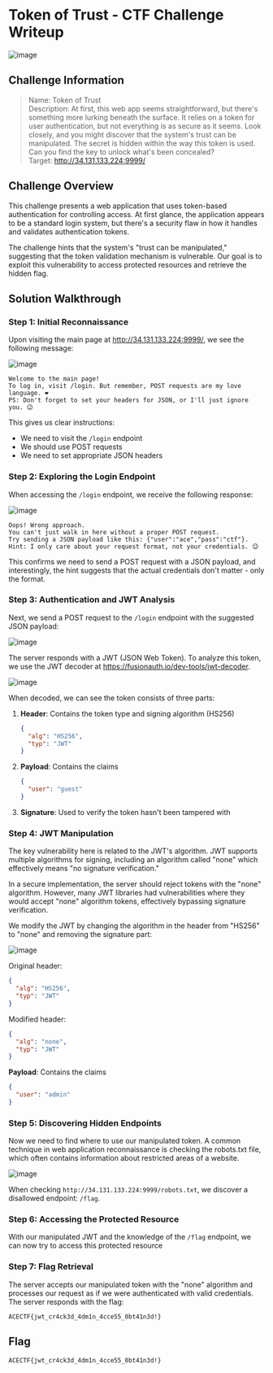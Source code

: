 # Token of Trust - CTF Challenge Writeup

![image](https://github.com/user-attachments/assets/f065a44d-3248-4082-bbb4-9a7c4d063af4)


## Challenge Information
> Name: Token of Trust  
Description: At first, this web app seems straightforward, but there's something more lurking beneath the surface. It relies on a token for user authentication, but not everything is as secure as it seems. Look closely, and you might discover that the system's trust can be manipulated. The secret is hidden within the way this token is used. Can you find the key to unlock what's been concealed?  
Target: http://34.131.133.224:9999/

## Challenge Overview
This challenge presents a web application that uses token-based authentication for controlling access. At first glance, the application appears to be a standard login system, but there's a security flaw in how it handles and validates authentication tokens.

The challenge hints that the system's "trust can be manipulated," suggesting that the token validation mechanism is vulnerable. Our goal is to exploit this vulnerability to access protected resources and retrieve the hidden flag.

## Solution Walkthrough

### Step 1: Initial Reconnaissance
Upon visiting the main page at http://34.131.133.224:9999/, we see the following message:

![image](https://github.com/user-attachments/assets/cda6af83-25af-442f-82d4-cfdf382020b1)

```
Welcome to the main page!
To log in, visit /login. But remember, POST requests are my love language. ❤️
PS: Don't forget to set your headers for JSON, or I'll just ignore you. 😉
```

This gives us clear instructions:
- We need to visit the `/login` endpoint
- We should use POST requests
- We need to set appropriate JSON headers

### Step 2: Exploring the Login Endpoint
When accessing the `/login` endpoint, we receive the following response:

![image](https://github.com/user-attachments/assets/53cf55fd-49f4-408a-80d5-d0cc48055f7b)


```
Oops! Wrong approach.
You can't just walk in here without a proper POST request.
Try sending a JSON payload like this: {"user":"ace","pass":"ctf"}.
Hint: I only care about your request format, not your credentials. 😉
```

This confirms we need to send a POST request with a JSON payload, and interestingly, the hint suggests that the actual credentials don't matter - only the format.

### Step 3: Authentication and JWT Analysis
Next, we send a POST request to the `/login` endpoint with the suggested JSON payload:

![image](https://github.com/user-attachments/assets/ec0c243d-ce76-4452-9740-42a9e22cebc2)


The server responds with a JWT (JSON Web Token). To analyze this token, we use the JWT decoder at https://fusionauth.io/dev-tools/jwt-decoder.

![image](https://github.com/user-attachments/assets/53a055ac-35cf-4558-97f4-12ef9a1fb941)

When decoded, we can see the token consists of three parts:
1. **Header**: Contains the token type and signing algorithm (HS256)
   ```json
   {
     "alg": "HS256",
     "typ": "JWT"
   }
   ```
2. **Payload**: Contains the claims
   ```json
   {
     "user": "guest"
   }
   ```
3. **Signature**: Used to verify the token hasn't been tampered with

### Step 4: JWT Manipulation
The key vulnerability here is related to the JWT's algorithm. JWT supports multiple algorithms for signing, including an algorithm called "none" which effectively means "no signature verification."

In a secure implementation, the server should reject tokens with the "none" algorithm. However, many JWT libraries had vulnerabilities where they would accept "none" algorithm tokens, effectively bypassing signature verification.

We modify the JWT by changing the algorithm in the header from "HS256" to "none" and removing the signature part:

![image](https://github.com/user-attachments/assets/a64869e5-b921-432b-b369-aebf368adc24)

Original header:
```json
{
  "alg": "HS256",
  "typ": "JWT"
}
```

Modified header:
```json
{
  "alg": "none",
  "typ": "JWT"
}
```

**Payload**: Contains the claims
   ```json
   {
     "user": "admin"
   }
   ```

### Step 5: Discovering Hidden Endpoints
Now we need to find where to use our manipulated token. A common technique in web application reconnaissance is checking the robots.txt file, which often contains information about restricted areas of a website.

![image](https://github.com/user-attachments/assets/7002fe6c-edec-4d13-b621-f2159e3ea843)

When checking `http://34.131.133.224:9999/robots.txt`, we discover a disallowed endpoint: `/flag`.

### Step 6: Accessing the Protected Resource
With our manipulated JWT and the knowledge of the `/flag` endpoint, we can now try to access this protected resource

### Step 7: Flag Retrieval
The server accepts our manipulated token with the "none" algorithm and processes our request as if we were authenticated with valid credentials. The server responds with the flag:

```
ACECTF{jwt_cr4ck3d_4dm1n_4cce55_0bt41n3d!}
```

## Flag
`ACECTF{jwt_cr4ck3d_4dm1n_4cce55_0bt41n3d!}`
